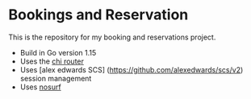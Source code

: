 # Bookings and Reservation

This is the repository for my booking and reservations project.

- Build in Go version 1.15
- Uses the [chi router](https://github.com/go-chi/chi)
- Uses [alex edwards SCS] (https://github.com/alexedwards/scs/v2) session management
- Uses [nosurf](https://github.com/justinas/nosurf)